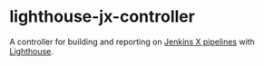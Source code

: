 # lighthouse-jx-controller

A controller for building and reporting on [Jenkins X pipelines](https://github.com/jenkins/jx) with [Lighthouse](https://github.com/jenkins-x/lighthouse).
